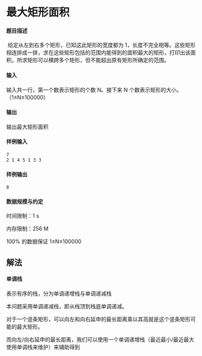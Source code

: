 # 最大矩形面积

#### 题目描述

​	给定从左到右多个矩形，已知这此矩形的宽度都为 1，长度不完全相等。这些矩形相连排成一排，求在这些矩形包括的范围内能得到的面积最大的矩形，打印出该面积。所求矩形可以横跨多个矩形，但不能超出原有矩形所确定的范围。 



#### 输入

 输入共一行，第一个数表示矩形的个数 N。接下来 N 个数表示矩形的大小。（1≤N≤100000）



#### 输出

输出最大矩形面积



#### 样例输入

```
7
2 1 4 5 1 3 3
```



#### 样例输出

```
8
```



#### 数据规模与约定

 时间限制：1 s

 内存限制：256 M

 100% 的数据保证 1≤N≤100000





## 解法

#### 单调栈

表示有序的栈，分为单调递增栈与单调递减栈

本问题采用单调递减栈，即从栈顶到栈底单调递减。



对于一个竖条矩形，可以向左和向右延申的最长距离乘以其高就是这个竖条矩形可能的最大矩形。

而向左/向右延申的最长距离，我们可以使用一个单调递增栈（最近最小/最近最大使用单调栈来维护）来辅助得到



